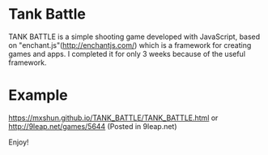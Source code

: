 # Tank Battle
TANK BATTLE is a simple shooting game developed with JavaScript, based on "enchant.js"(http://enchantjs.com/) which is a framework for creating games and apps.
I completed it for only 3 weeks because of the useful framework.

# Example
https://mxshun.github.io/TANK_BATTLE/TANK_BATTLE.html
or
http://9leap.net/games/5644 (Posted in 9leap.net)

Enjoy!
